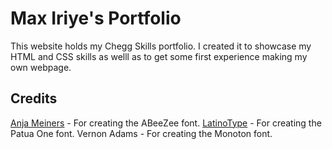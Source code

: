 # Max Iriye's Portfolio

This website holds my Chegg Skills portfolio. I created it to showcase my HTML and CSS skills as welll as to get some first experience making my own webpage.

## Credits
[Anja Meiners](https://bboxtype.com/) - For creating the ABeeZee font.
[LatinoType](https://www.latinotype.com/) - For creating the Patua One font.
Vernon Adams - For creating the Monoton font.
